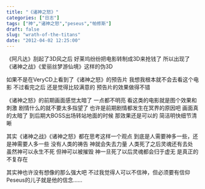 ```yaml
---
title: "《诸神之怒》"
categories: ["日志"]
tags: ["神","诸神之怒","peseus","帕修斯"]
draft: false
slug: "wrath-of-the-titans"
date: "2012-04-02 12:25:00"
---
```


《阿凡达》刮起了3D风之后
好莱坞纷纷把电影转制成3D来抢钱了
所以出现了《诸神之战》《爱丽丝梦游仙境》这样的伪3D

如果不是在VeryCD上看到了《诸神之怒》的预告片
我想我根本就不会去看这个电影
不过看完之后
还是觉得比较满意的
预告片的效果做得不错

《诸神之怒》的前期画面感觉太暗了
一点都不明亮
看这类的电影就是图个效果和刺激
剧情什么的就不要太多指望了
也许是前期剧情都发生在冥界的原因吧
画面真的太暗了
到后期大BOSS出场转站地面的时候
那效果还是可以的
简洁明快细节清晰

其实《诸神之战》《诸神之怒》都在思考这样一个观点
到底是人需要神多一些，还是神需要人多一些
没有人类的祷告
神就会失去力量
人类死了之后灵魂还有去处
虽然神可以永生不死
但神可以被摧毁
神一旦死了以后灵魂都会归于虚无
是真正的不复存在

其实神也许没有想像的那么强大吧
不过我觉得人可以不信神，但必须要有信仰
Peseus的儿子就是他的信念……

